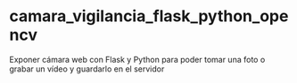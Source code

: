 # camara_vigilancia_flask_python_opencv
 Exponer cámara web con Flask y Python para poder tomar una foto o grabar un vídeo y guardarlo en el servidor
